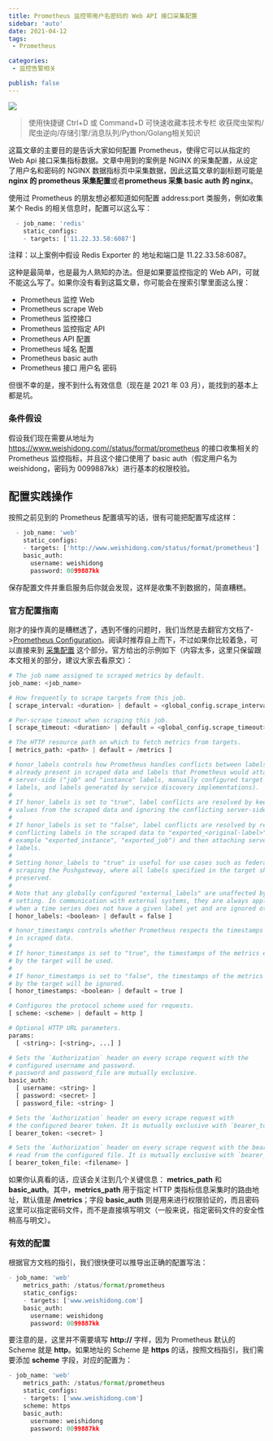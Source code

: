 ```yaml
---
title: Prometheus 监控带用户名密码的 Web API 接口采集配置
sidebar: 'auto'
date: 2021-04-12
tags:
 - Prometheus

categories:
 - 监控告警相关

publish: false
---
```


![](https://img.weishidong.com/20210314232628.png)

> 使用快捷键 Ctrl+D 或 Command+D 可快速收藏本技术专栏 收获爬虫架构/爬虫逆向/存储引擎/消息队列/Python/Golang相关知识

这篇文章的主要目的是告诉大家如何配置 Prometheus，使得它可以从指定的 Web Api 接口采集指标数据。文章中用到的案例是 NGINX 的采集配置，从设定了用户名和密码的 NGINX 数据指标页中采集数据，因此这篇文章的副标题可能是 **nginx 的 prometheus 采集配置**或者**prometheus 采集 basic auth 的 nginx**。

使用过 Prometheus 的朋友想必都知道如何配置 address:port 类服务，例如收集某个 Redis 的相关信息时，配置可以这么写：
```python
  - job_name: 'redis'
    static_configs:
    - targets: ['11.22.33.58:6087']
```
注释：以上案例中假设 Redis Exporter 的 地址和端口是 11.22.33.58:6087。

这种是最简单，也是最为人熟知的办法。但是如果要监控指定的 Web API，可就不能这么写了。如果你没有看到这篇文章，你可能会在搜索引擎里面这么搜：

- Prometheus 监控 Web 
- Prometheus scrape Web 
- Prometheus 监控接口
- Prometheus 监控指定 API
- Prometheus API 配置
- Prometheus 域名 配置
- Prometheus basic auth
- Prometheus 接口 用户名 密码

但很不幸的是，搜不到什么有效信息（现在是 2021 年 03 月），能找到的基本上都是坑。

### 条件假设

假设我们现在需要从地址为 https://www.weishidong.com//status/format/prometheus 的接口收集相关的 Prometheus 监控指标，并且这个接口使用了 basic auth（假定用户名为 weishidong，密码为 0099887kk）进行基本的权限校验。

## 配置实践操作

按照之前见到的 Prometheus 配置填写的话，很有可能把配置写成这样：
```python
  - job_name: 'web'
    static_configs:
    - targets: ['http://www.weishidong.com/status/format/prometheus']
    basic_auth:
      username: weishidong
      password: 0099887kk
```

保存配置文件并重启服务后你就会发现，这样是收集不到数据的，简直糟糕。


### 官方配置指南

刚才的操作真的是糟糕透了，遇到不懂的问题时，我们当然是去翻官方文档了->[Prometheus Configuration](https://prometheus.io/docs/prometheus/latest/configuration/configuration/)。阅读时推荐自上而下，不过如果你比较着急，可以直接来到  [采集配置](https://prometheus.io/docs/prometheus/latest/configuration/configuration/#scrape_config) 这个部分。官方给出的示例如下（内容太多，这里只保留跟本文相关的部分，建议大家去看原文）：
```python
# The job name assigned to scraped metrics by default.
job_name: <job_name>

# How frequently to scrape targets from this job.
[ scrape_interval: <duration> | default = <global_config.scrape_interval> ]

# Per-scrape timeout when scraping this job.
[ scrape_timeout: <duration> | default = <global_config.scrape_timeout> ]

# The HTTP resource path on which to fetch metrics from targets.
[ metrics_path: <path> | default = /metrics ]

# honor_labels controls how Prometheus handles conflicts between labels that are
# already present in scraped data and labels that Prometheus would attach
# server-side ("job" and "instance" labels, manually configured target
# labels, and labels generated by service discovery implementations).
#
# If honor_labels is set to "true", label conflicts are resolved by keeping label
# values from the scraped data and ignoring the conflicting server-side labels.
#
# If honor_labels is set to "false", label conflicts are resolved by renaming
# conflicting labels in the scraped data to "exported_<original-label>" (for
# example "exported_instance", "exported_job") and then attaching server-side
# labels.
#
# Setting honor_labels to "true" is useful for use cases such as federation and
# scraping the Pushgateway, where all labels specified in the target should be
# preserved.
#
# Note that any globally configured "external_labels" are unaffected by this
# setting. In communication with external systems, they are always applied only
# when a time series does not have a given label yet and are ignored otherwise.
[ honor_labels: <boolean> | default = false ]

# honor_timestamps controls whether Prometheus respects the timestamps present
# in scraped data.
#
# If honor_timestamps is set to "true", the timestamps of the metrics exposed
# by the target will be used.
#
# If honor_timestamps is set to "false", the timestamps of the metrics exposed
# by the target will be ignored.
[ honor_timestamps: <boolean> | default = true ]

# Configures the protocol scheme used for requests.
[ scheme: <scheme> | default = http ]

# Optional HTTP URL parameters.
params:
  [ <string>: [<string>, ...] ]

# Sets the `Authorization` header on every scrape request with the
# configured username and password.
# password and password_file are mutually exclusive.
basic_auth:
  [ username: <string> ]
  [ password: <secret> ]
  [ password_file: <string> ]

# Sets the `Authorization` header on every scrape request with
# the configured bearer token. It is mutually exclusive with `bearer_token_file`.
[ bearer_token: <secret> ]

# Sets the `Authorization` header on every scrape request with the bearer token
# read from the configured file. It is mutually exclusive with `bearer_token`.
[ bearer_token_file: <filename> ]
```
如果你认真看的话，应该会关注到几个关键信息： **metrics_path** 和 **basic_auth**。其中，**metrics_path** 用于指定 HTTP 类指标信息采集时的路由地址，默认值是 **/metrics**；字段 **basic_auth** 则是用来进行权限验证的，而且密码这里可以指定密码文件，而不是直接填写明文（一般来说，指定密码文件的安全性稍高与明文）。

### 有效的配置

根据官方文档的指引，我们很快便可以推导出正确的配置写法：
```python
- job_name: 'web'
    metrics_path: /status/format/prometheus
    static_configs:
    - targets: ['www.weishidong.com']
    basic_auth:
      username: weishidong
      password: 0099887kk
```

要注意的是，这里并不需要填写 **http://** 字样，因为 Prometheus 默认的 Scheme 就是 **http**。如果地址的 Scheme 是 **https** 的话，按照文档指引，我们需要添加 **scheme** 字段，对应的配置为：
```python
- job_name: 'web'
    metrics_path: /status/format/prometheus
    static_configs:
    - targets: ['www.weishidong.com']
    scheme: https
    basic_auth:
      username: weishidong
      password: 0099887kk
```

<Vssue :title="$title" />
